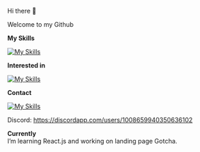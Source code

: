 Hi there 👋

Welcome to my Github

**My Skills**

[![My Skills](https://skillicons.dev/icons?i=html,css,js,graphql,mysql)](https://skillicons.dev)

**Interested in**

[![My Skills](https://skillicons.dev/icons?i=react,nodejs,expressjs,nextjs,ts)](https://skillicons.dev)

**Contact**

<a href="[url](https://discordapp.com/users/1008659940350636102)">[![My Skills](https://skillicons.dev/icons?i=discord,linkedin,instagram)](https://skillicons.dev)</a>

Discord: https://discordapp.com/users/1008659940350636102

**Currently**</br>
I’m learning React.js and working on landing page Gotcha.
